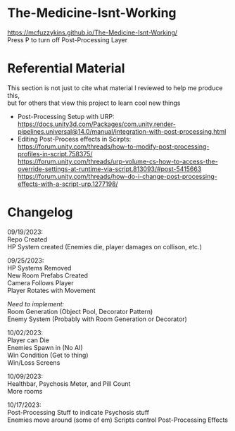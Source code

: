 # The-Medicine-Isnt-Working  
https://mcfuzzykins.github.io/The-Medicine-Isnt-Working/  
Press P to turn off Post-Processing Layer   

# Referential Material  
This section is not just to cite what material I reviewed to help me produce this,  
but for others that view this project to learn cool new things  
- Post-Processing Setup with URP:  
  https://docs.unity3d.com/Packages/com.unity.render-pipelines.universal@14.0/manual/integration-with-post-processing.html  
- Editing Post-Process effects in Scirpts:  
  https://forum.unity.com/threads/how-to-modify-post-processing-profiles-in-script.758375/  
  https://forum.unity.com/threads/urp-volume-cs-how-to-access-the-override-settings-at-runtime-via-script.813093/#post-5415663  
  https://forum.unity.com/threads/how-do-i-change-post-processing-effects-with-a-script-urp.1277198/
  
# Changelog  
09/19/2023:  
Repo Created  
HP System created (Enemies die, player damages on collison, etc.)  
  
09/25/2023:  
HP Systems Removed  
New Room Prefabs Created  
Camera Follows Player  
Player Rotates with Movement  
  
*Need to implement:*  
Room Generation (Object Pool, Decorator Pattern)  
Enemy System (Probably with Room Generation or Decorator)  
  
10/02/2023:  
Player can Die  
Enemies Spawn in (No AI)  
Win Condition (Get to thing)  
Win/Loss Screens  

10/09/2023:  
Healthbar, Psychosis Meter, and Pill Count  
More rooms  
  
10/17/2023:  
Post-Processing Stuff to indicate Psychosis stuff  
Enemies move around (some of em)
Scripts control Post-Processing Effects  
